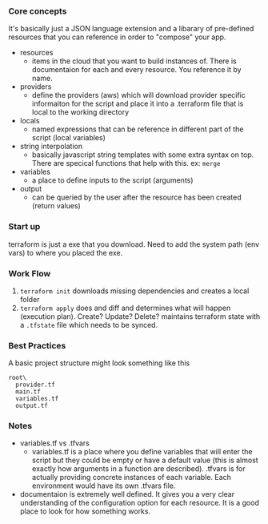### Core concepts

It's basically just a JSON language extension and a libarary of pre-defined resources that you can reference in order to "compose" your app. 

- resources
  - items in the cloud that you want to build instances of. There is documentaion for each and every resource. You reference it by name. 
- providers
  - define the providers (aws) which will download provider specific informaiton for the script and place it into a .terraform file that is local to the working directory
- locals
  - named expressions that can be reference in different part of the script (local variables)
- string interpolation 
  - basically javascript string templates with some extra syntax on top. There are specical functions that help with this. ex: `merge`
- variables
  - a place to define inputs to the script (arguments)
- output
  - can be queried by the user after the resource has been created (return values)
  
### Start up

terraform is just a exe that you download. Need to add the system path (env vars) to where you placed the exe. 


### Work Flow

1. `terraform init` downloads missing dependencies and creates a local folder
2. `terraform apply` does and diff and determines what will happen (execution plan). Create? Update? Delete?
maintains terraform state with a `.tfstate` file which needs to be synced. 

### Best Practices

A basic project structure might look something like this

```
root\
  provider.tf
  main.tf
  variables.tf
  output.tf
```
  
### Notes

- variables.tf vs .tfvars
  - variables.tf is a place where you define variables that will enter the script but they could be empty or have a default value (this is    almost exactly how arguments in a function are described). .tfvars is for actually providing concrete instances of each variable. Each    environment would have its own .tfvars file. 
- documentaion is extremely well defined. It gives you a very clear understanding of the configuration option for each resource. It is a good place to look for how something works. 
